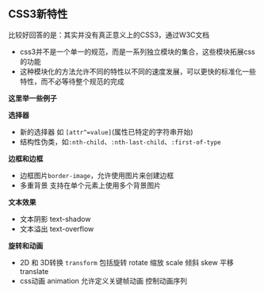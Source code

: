 ## CSS3新特性

比较好回答的是：其实并没有真正意义上的CSS3，通过W3C文档

* css3并不是一个单一的规范，而是一系列独立模块的集合，这些模块拓展css的功能
* 这种模块化的方法允许不同的特性以不同的速度发展，可以更快的标准化一些特性，而不必等待整个规范的完成

**这里举一些例子**

**选择器**

* 新的选择器 如 `[attr^=value]`(属性已特定的字符串开始)
* 结构性伪类，如`:nth-child`、`:nth-last-child`、`:first-of-type`

**边框和边框**

* 边框图片`border-image`，允许使用图片来创建边框
* 多重背景 支持在单个元素上使用多个背景图片

**文本效果**

* 文本阴影 text-shadow 
* 文本溢出 text-overflow

**旋转和动画**

* 2D 和 3D转换 `transform` 包括旋转 rotate 缩放 scale 倾斜 skew 平移 translate
* css动画 animation 允许定义关键帧动画 控制动画序列